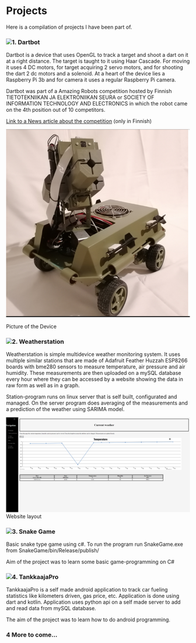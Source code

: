 # Projects

Here is a compilation of projects I have been part of.

### ![1. Dartbot](DartBot)

Dartbot is a device that uses OpenGL to track a target and shoot a dart on it at a right distance. The target is taught to it using Haar Cascade. For moving it uses 4 DC motors, for target acquiring 2 servo motors, and for shooting the dart 2 dc motors and a solenoid. At a heart of the device lies a Raspberry Pi 3b and for camera it uses a regular Raspberry Pi camera.

Dartbot was part of a Amazing Robots competition hosted by Finnish TIETOTEKNIIKAN JA ELEKTRONIIKAN SEURA or SOCIETY OF INFORMATION TECHNOLOGY AND ELECTRONICS in which the robot came on the 4th position out of 10 competitors.

[Link to a News article about the competition](https://www.mikrobitti.fi/neuvot/robotit-kisasivat-messukeskuksessa-10-000-euron-voittopotti-tuli-ylivertaisella-teknisella-toteutuksella/60490a0f-0bc4-4c8e-a108-126306718576) (only in Finnish)

![Dartbot](/DartBot/Dartbot.png)

Picture of the Device



### ![2. Weatherstation](/Weatherstation)

Weatherstation is simple multidevice weather monitoring system. It uses multiple similar stations that are made of Adafruit Feather Huzzah ESP8266 boards with bme280 sensors to measure temperature, air pressure and air humidity. These measurements are then uploaded on a mySQL database every hour where they can be accessed by a website showing the data in raw form as well as in a graph.

Station-program runs on linux server that is self built, configurated and managed. On the server program does averaging of the measurements and a prediction of the weather using SARIMA model.


![WeatherStation](/WeatherStation/WeatherStation.png)
Website layout

### ![3. Snake Game](/SnakeGame)

Basic snake type game using c#. To run the program run SnakeGame.exe from SnakeGame/bin/Release/publish/

Aim of the project was to learn some basic game-programming on C#

### ![4. TankkaajaPro](/TankkaajaPro)

TankkaajaPro is a self made android application to track car fueling statistics like kilometers driven, gas price, etc.
Application is done using dart and kotlin.
Application uses python api on a self made server to add and read data from mySQL database.

The aim of the project was to learn how to do android programming.

### 4 More to come...
